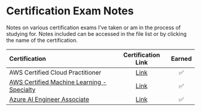# Certification Exam Notes

Notes on various certification exams I've taken or am in the process of studying for. Notes included can be accessed in the file list or by clicking the name of the certification.

| Certification | Certification Link | Earned |
|:--------------|:------------------:|:------:|
| AWS Certified Cloud Practitioner | [Link](https://aws.amazon.com/certification/certified-cloud-practitioner/) | :white_check_mark: |
| [AWS Certified Machine Learning - Specialty](./aws_machine_learning.md) | [Link](https://aws.amazon.com/certification/certified-machine-learning-specialty/) | :white_check_mark: |
| [Azure AI Engineer Associate](./azure_ai_engineer.md) | [Link](https://learn.microsoft.com/en-us/certifications/azure-ai-engineer/) | :white_check_mark: |
